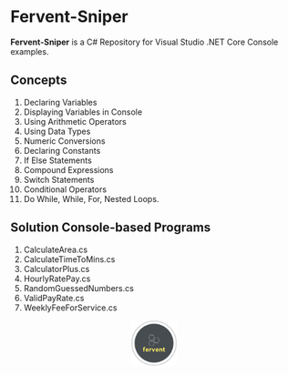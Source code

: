 # Fervent-Sniper

**Fervent-Sniper** is a C# Repository for Visual Studio .NET Core Console examples.

## Concepts

1. Declaring Variables
2. Displaying Variables in Console
3. Using Arithmetic Operators
4. Using Data Types
5. Numeric Conversions
6. Declaring Constants
7. If Else Statements
8. Compound Expressions
9. Switch Statements
10. Conditional Operators
11. Do While, While, For, Nested Loops.

## Solution Console-based Programs

1. CalculateArea.cs
2. CalculateTimeToMins.cs
3. CalculatorPlus.cs
4. HourlyRatePay.cs
5. RandomGuessedNumbers.cs
6. ValidPayRate.cs
7. WeeklyFeeForService.cs

<p align="middle">
  <img width="80" height="80" src=icon.png>
</p>
